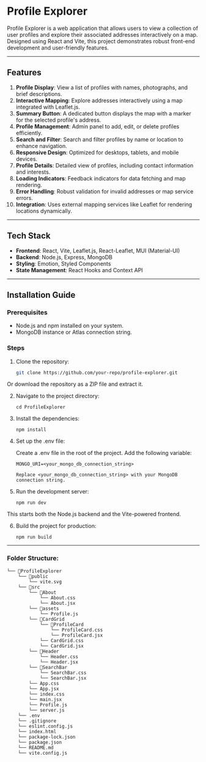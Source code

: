 # Profile Explorer

Profile Explorer is a web application that allows users to view a collection of user profiles and explore their associated addresses interactively on a map. Designed using React and Vite, this project demonstrates robust front-end development and user-friendly features.

---

## Features

1. **Profile Display**: View a list of profiles with names, photographs, and brief descriptions.
2. **Interactive Mapping**: Explore addresses interactively using a map integrated with Leaflet.js.
3. **Summary Button**: A dedicated button displays the map with a marker for the selected profile's address.
4. **Profile Management**: Admin panel to add, edit, or delete profiles efficiently.
5. **Search and Filter**: Search and filter profiles by name or location to enhance navigation.
6. **Responsive Design**: Optimized for desktops, tablets, and mobile devices.
7. **Profile Details**: Detailed view of profiles, including contact information and interests.
8. **Loading Indicators**: Feedback indicators for data fetching and map rendering.
9. **Error Handling**: Robust validation for invalid addresses or map service errors.
10. **Integration**: Uses external mapping services like Leaflet for rendering locations dynamically.

---

## Tech Stack

- **Frontend**: React, Vite, Leaflet.js, React-Leaflet, MUI (Material-UI)
- **Backend**: Node.js, Express, MongoDB
- **Styling**: Emotion, Styled Components
- **State Management**: React Hooks and Context API

---



## Installation Guide

### Prerequisites

- Node.js and npm installed on your system.
- MongoDB instance or Atlas connection string.

### Steps

1. Clone the repository:
   ```bash
   git clone https://github.com/your-repo/profile-explorer.git

Or download the repository as a ZIP file and extract it.

2. Navigate to the project directory:
    ```
    cd ProfileExplorer

3. Install the dependencies:
    ```
    npm install

4. Set up the .env file:

    Create a .env file in the root of the project.
    Add the following variable:
    ```
    MONGO_URI=<your_mongo_db_connection_string>

    Replace <your_mongo_db_connection_string> with your MongoDB connection string.

5. Run the development server:
    ```
    npm run dev

This starts both the Node.js backend and the Vite-powered frontend.

6.  Build the project for production:
    ```
    npm run build

---    

### Folder Structure:
```
└── 📁ProfileExplorer
    └── 📁public
        └── vite.svg
    └── 📁src
        └── 📁About
            └── About.css
            └── About.jsx
        └── 📁assets
            └── Profile.js
        └── 📁CardGrid
            └── 📁ProfileCard
                └── ProfileCard.css
                └── ProfileCard.jsx
            └── CardGrid.css
            └── CardGrid.jsx
        └── 📁Header
            └── Header.css
            └── Header.jsx
        └── 📁SearchBar
            └── SearchBar.css
            └── SearchBar.jsx
        └── App.css
        └── App.jsx
        └── index.css
        └── main.jsx
        └── Profile.js
        └── server.js
    └── .env
    └── .gitignore
    └── eslint.config.js
    └── index.html
    └── package-lock.json
    └── package.json
    └── README.md
    └── vite.config.js
```
